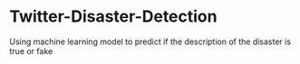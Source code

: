 # Twitter-Disaster-Detection
Using machine learning model to predict if the description of the disaster is true or fake
